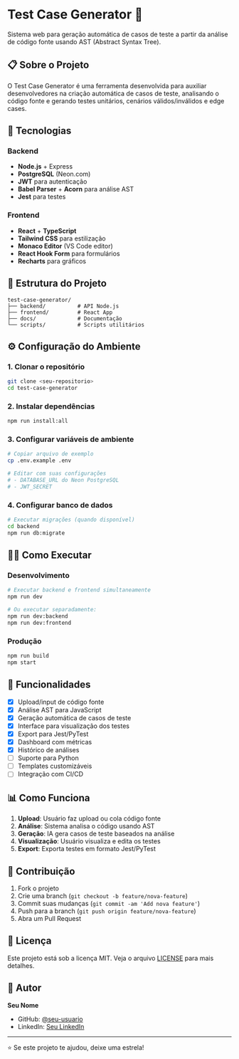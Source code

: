 # Test Case Generator 🧪

Sistema web para geração automática de casos de teste a partir da análise de código fonte usando AST (Abstract Syntax Tree).

## 📋 Sobre o Projeto

O Test Case Generator é uma ferramenta desenvolvida para auxiliar desenvolvedores na criação automática de casos de teste, analisando o código fonte e gerando testes unitários, cenários válidos/inválidos e edge cases.

## 🚀 Tecnologias

### Backend
- **Node.js** + Express
- **PostgreSQL** (Neon.com)
- **JWT** para autenticação
- **Babel Parser** + **Acorn** para análise AST
- **Jest** para testes

### Frontend
- **React** + **TypeScript**
- **Tailwind CSS** para estilização
- **Monaco Editor** (VS Code editor)
- **React Hook Form** para formulários
- **Recharts** para gráficos

## 📁 Estrutura do Projeto

```
test-case-generator/
├── backend/          # API Node.js
├── frontend/         # React App
├── docs/             # Documentação
└── scripts/          # Scripts utilitários
```

## ⚙️ Configuração do Ambiente

### 1. Clonar o repositório
```bash
git clone <seu-repositorio>
cd test-case-generator
```

### 2. Instalar dependências
```bash
npm run install:all
```

### 3. Configurar variáveis de ambiente
```bash
# Copiar arquivo de exemplo
cp .env.example .env

# Editar com suas configurações
# - DATABASE_URL do Neon PostgreSQL
# - JWT_SECRET
```

### 4. Configurar banco de dados
```bash
# Executar migrações (quando disponível)
cd backend
npm run db:migrate
```

## 🏃‍♂️ Como Executar

### Desenvolvimento
```bash
# Executar backend e frontend simultaneamente
npm run dev

# Ou executar separadamente:
npm run dev:backend
npm run dev:frontend
```

### Produção
```bash
npm run build
npm start
```

## 🧪 Funcionalidades

- [x] Upload/input de código fonte
- [x] Análise AST para JavaScript
- [x] Geração automática de casos de teste
- [x] Interface para visualização dos testes
- [x] Export para Jest/PyTest
- [x] Dashboard com métricas
- [x] Histórico de análises
- [ ] Suporte para Python
- [ ] Templates customizáveis
- [ ] Integração com CI/CD

## 📊 Como Funciona

1. **Upload**: Usuário faz upload ou cola código fonte
2. **Análise**: Sistema analisa o código usando AST
3. **Geração**: IA gera casos de teste baseados na análise
4. **Visualização**: Usuário visualiza e edita os testes
5. **Export**: Exporta testes em formato Jest/PyTest

## 🤝 Contribuição

1. Fork o projeto
2. Crie uma branch (`git checkout -b feature/nova-feature`)
3. Commit suas mudanças (`git commit -am 'Add nova feature'`)
4. Push para a branch (`git push origin feature/nova-feature`)
5. Abra um Pull Request

## 📝 Licença

Este projeto está sob a licença MIT. Veja o arquivo [LICENSE](LICENSE) para mais detalhes.

## 👤 Autor

**Seu Nome**
- GitHub: [@seu-usuario](https://github.com/seu-usuario)
- LinkedIn: [Seu LinkedIn](https://linkedin.com/in/seu-perfil)

---

⭐ Se este projeto te ajudou, deixe uma estrela!
